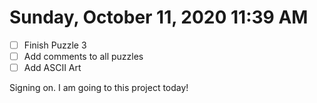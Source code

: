 # Sunday, October 11, 2020 11:39 AM
- [ ] Finish Puzzle 3
- [ ] Add comments to all puzzles
- [ ] Add ASCII Art

Signing on. I am going to this project today!